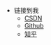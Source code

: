 <!-- _navbar.md -->

* 链接到我
  * [CSDN](https://blog.csdn.net/Bzmer)
  * [Github](https://github.com/EZ4Jam1n)
  * [知乎](https://www.zhihu.com/people/EZ4Jam1n)
  <!-- * [掘金地址](https://juejin.cn/user/2770425031690333/posts) -->
  <!-- * [Gitee地址](https://gitee.com/ysgdaydayup) -->


<!-- * 友情链接
  * [Docsify](https://docsify.js.org/#/)
  * [博客园](https://www.cnblogs.com/)
  * [Markdown 基本语法](https://markdown.com.cn/basic-syntax/) -->

